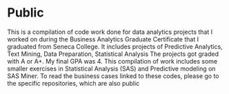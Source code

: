 # Public
This is a compilation of code work done for data analytics projects that I worked on during the Business Analytics Graduate Certificate that I graduated from Seneca College. It includes projects of Predictive Analytics, Text Mining, Data Preparation, Statistical Analysis
The projects got graded with A or A+. My final GPA was 4.
This compilation of work includes some smaller exercises in Statistical Analysis (SAS) and Predictive modeling on SAS Miner.
To read the business cases linked to these codes, please go to the specific repositories, which are also public
